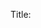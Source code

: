 Title: <title> 

Featured: <boolean> 

Recommended: <boolean> 

Author: <author> 

Date: <date> 

Tags: <tags> 

Author Info:  

Author Years:  

Author Link: <link> 

Work Title: <worktitle> 

Work Type: <worktype> 

Work Minor Title:  

Work Link: <link> 

Work Id:  

Work Pages:  

Work Rights:  

Work Rights Holder:  

Publisher:  

Publisher City:  

Date Added: <dateadded> 

Body:  

